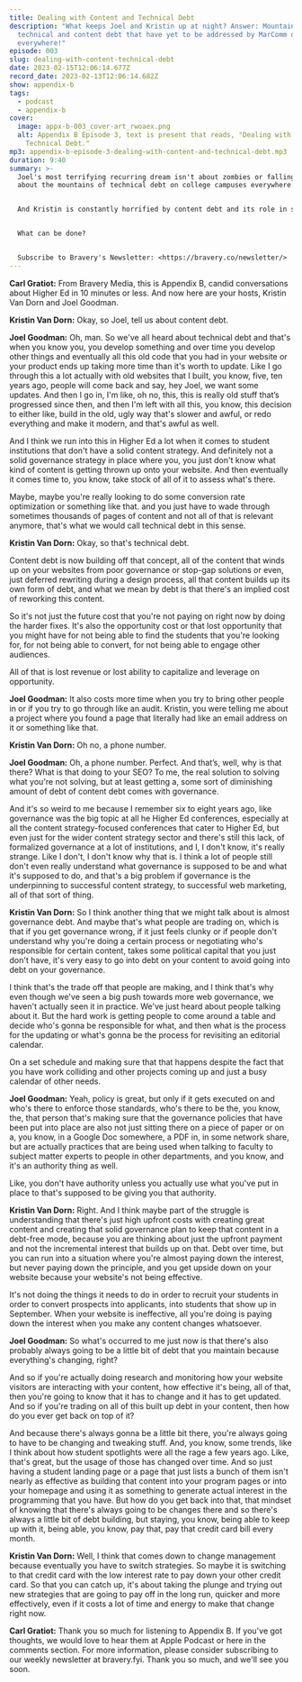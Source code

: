 ```yaml
---
title: Dealing with Content and Technical Debt
description: "What keeps Joel and Kristin up at night? Answer: Mountains of
  technical and content debt that have yet to be addressed by MarComm offices
  everywhere!"
episode: 003
slug: dealing-with-content-technical-debt
date: 2023-02-15T12:06:14.677Z
record_date: 2023-02-13T12:06:14.682Z
show: appendix-b
tags:
  - podcast
  - appendix-b
cover:
  image: appx-b-003_cover-art_rwoaex.png
  alt: Appendix B Episode 3, text is present that reads, "Dealing with Content and
    Technical Debt."
mp3: appendix-b-episode-3-dealing-with-content-and-technical-debt.mp3
duration: 9:40
summary: >-
  J﻿oel's most terrifying recurring dream isn't about zombies or falling, it's
  about the mountains of technical debt on college campuses everywhere.


  A﻿nd Kristin is constantly horrified by content debt and its role in slowing down efficiencies throughout the MarComm office.


  W﻿hat can be done?


  S﻿ubscribe to Bravery's Newsletter: <https://bravery.co/newsletter/>
---
```

**Carl Gratiot:** From Bravery Media, this is Appendix B, candid conversations about Higher Ed in 10 minutes or less. And now here are your hosts, Kristin Van Dorn and Joel Goodman. 

**Kristin Van Dorn:** Okay, so Joel, tell us about content debt.

**Joel Goodman:** Oh, man. So we've all heard about technical debt and that's when you know you, you develop something and over time you develop other things and eventually all this old code that you had in your website or your product ends up taking more time than it's worth to update. Like I go through this a lot actually with old websites that I built, you know, five, ten years ago, people will come back and say, hey Joel, we want some updates. And then I go in, I'm like, oh no, this, this is really old stuff that’s progressed since then, and then I'm left with all this, you know, this decision to either like, build in the old, ugly way that's slower and awful, or redo everything and make it modern, and that's awful as well.

And I think we run into this in Higher Ed a lot when it comes to student institutions that don't have a solid content strategy. And definitely not a solid governance strategy in place where you, you just don't know what kind of content is getting thrown up onto your website. And then eventually it comes time to, you know, take stock of all of it to assess what's there.

Maybe, maybe you're really looking to do some conversion rate optimization or something like that. and you just have to wade through sometimes thousands of pages of content and not all of that is relevant anymore, that's what we would call technical debt in this sense.

**Kristin Van Dorn:** Okay, so that's technical debt.

Content debt is now building off that concept, all of the content that winds up on your websites from poor governance or stop-gap solutions or even, just deferred rewriting during a design process, all that content builds up its own form of debt, and what we mean by debt is that there's an implied cost of reworking this content.

So it's not just the future cost that you're not paying on right now by doing the harder fixes. It's also the opportunity cost or that lost opportunity that you might have for not being able to find the students that you're looking for, for not being able to convert, for not being able to engage other audiences.

All of that is lost revenue or lost ability to capitalize and leverage on opportunity. 

**Joel Goodman:** It also costs more time when you try to bring other people in or if you try to go through like an audit. Kristin, you were telling me about a project where you found a page that literally had like an email address on it or something like that.

**Kristin Van Dorn:** Oh no, a phone number. 

**Joel Goodman:** Oh, a phone number. Perfect. And that’s, well, why is that there? What is that doing to your SEO? To me, the real solution to solving what you're not solving, but at least getting a, some sort of diminishing amount of debt of content debt comes with governance.

And it's so weird to me because I remember six to eight years ago, like governance was the big topic at all he Higher Ed conferences, especially at all the content strategy-focused conferences that cater to Higher Ed, but even just for the wider content strategy sector and there's still this lack, of formalized governance at a lot of institutions, and I, I don't know, it's really strange. Like I don't, I don't know why that is. I think a lot of people still don't even really understand what governance is supposed to be and what it's supposed to do, and that's a big problem if governance is the underpinning to successful content strategy, to successful web marketing, all of that sort of thing. 

**Kristin Van Dorn:** So I think another thing that we might talk about is almost governance debt. And maybe that's what people are trading on, which is that if you get governance wrong, if it just feels clunky or if people don't understand why you're doing a certain process or negotiating who's responsible for certain content, takes some political capital that you just don't have, it's very easy to go into debt on your content to avoid going into debt on your governance.

I think that's the trade off that people are making, and I think that's why even though we've seen a big push towards more web governance, we haven't actually seen it in practice. We've just heard about people talking about it. But the hard work is getting people to come around a table and decide who's gonna be responsible for what, and then what is the process for the updating or what's gonna be the process for revisiting an editorial calendar.

On a set schedule and making sure that that happens despite the fact that you have work colliding and other projects coming up and just a busy calendar of other needs. 

**Joel Goodman:** Yeah, policy is great, but only if it gets executed on and who's there to enforce those standards, who's there to be the, you know, the, that person that's making sure that the governance policies that have been put into place are also not just sitting there on a piece of paper or on a, you know, in a Google Doc somewhere, a PDF in, in some network share, but are actually practices that are being used when talking to faculty to subject matter experts to people in other departments, and you know, and it's an authority thing as well.

Like, you don't have authority unless you actually use what you've put in place to that's supposed to be giving you that authority.

**Kristin Van Dorn:** Right. And I think maybe part of the struggle is understanding that there's just high upfront costs with creating great content and creating that solid governance plan to keep that content in a debt-free mode, because you are thinking about just the upfront payment and not the incremental interest that builds up on that. Debt over time, but you can run into a situation where you're almost paying down the interest, but never paying down the principle, and you get upside down on your website because your website's not being effective.

It's not doing the things it needs to do in order to recruit your students in order to convert prospects into applicants, into students that show up in September. When your website is ineffective, all you're doing is paying down the interest when you make any content changes whatsoever. 

**Joel Goodman:** So what's occurred to me just now is that there's also probably always going to be a little bit of debt that you maintain because everything's changing, right?

And so if you're actually doing research and monitoring how your website visitors are interacting with your content, how effective it's being, all of that, then you're going to know that it has to change and it has to get updated. And so if you're trading on all of this built up debt in your content, then how do you ever get back on top of it?

And because there's always gonna be a little bit there, you're always going to have to be changing and tweaking stuff. And, you know, some trends, like I think about how student spotlights were all the rage a few years ago. Like, that's great, but the usage of those has changed over time. And so just having a student landing page or a page that just lists a bunch of them isn't nearly as effective as building that content into your program pages or into your homepage and using it as something to generate actual interest in the programming that you have. But how do you get back into that, that mindset of knowing that there's always going to be changes there and so there's always a little bit of debt building, but staying, you know, being able to keep up with it, being able, you know, pay that, pay that credit card bill every month. 

**Kristin Van Dorn:** Well, I think that comes down to change management because eventually you have to switch strategies. So maybe it is switching to that credit card with the low interest rate to pay down your other credit card. So that you can catch up, it's about taking the plunge and trying out new strategies that are going to pay off in the long run, quicker and more effectively, even if it costs a lot of time and energy to make that change right now.

**Carl Gratiot:** Thank you so much for listening to Appendix B. If you've got thoughts, we would love to hear them at Apple Podcast or here in the comments section. For more information, please consider subscribing to our weekly newsletter at bravery.fyi. Thank you so much, and we'll see you soon.